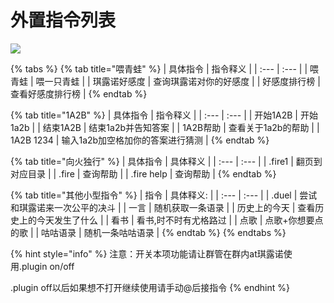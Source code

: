 # 外置指令列表

![](.gitbook/assets/⑨.png)

{% tabs %}
{% tab title="喂青蛙" %}
| 具体指令 | 指令释义 |
| :--- | :--- |
| 喂青蛙 | 喂一只青蛙 |
| 琪露诺好感度 | 查询琪露诺对你的好感度 |
| 好感度排行榜 | 查看好感度排行榜 |
{% endtab %}

{% tab title="1A2B" %}
| 具体指令 | 指令释义 |
| :--- | :--- |
| 开始1A2B | 开始1a2b |
| 结束1A2B | 结束1a2b并告知答案 |
| 1A2B帮助 | 查看关于1a2b的帮助 |
| 1A2B 1234 | 输入1a2b加空格加你的答案进行猜测 |
{% endtab %}

{% tab title="向火独行" %}
| 具体指令 | 具体释义 |
| :--- | :--- |
| .fire1 | 翻页到对应目录 |
| .fire | 查询帮助 |
| .fire help | 查询帮助 |
{% endtab %}

{% tab title="其他小型指令" %}
| 指令 | 具体释义: |
| :--- | :--- |
| .duel | 尝试和琪露诺来一次公平的决斗 |
| 一言 | 随机获取一条语录 |
| 历史上的今天 | 查看历史上的今天发生了什么 |
| 看书 | 看书,时不时有尤格路过 |
| 点歌 | 点歌+你想要点的歌 |
| 咕咕语录 | 随机一条咕咕语录 |
{% endtab %}
{% endtabs %}

{% hint style="info" %}
注意：开关本项功能请让群管在群内at琪露诺使用.plugin on/off

.plugin off以后如果想不打开继续使用请手动@后接指令
{% endhint %}

